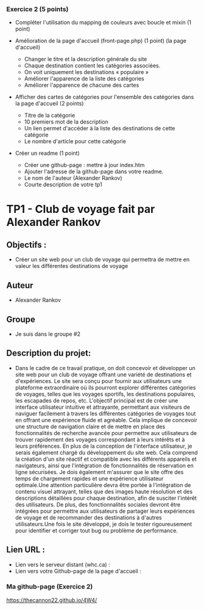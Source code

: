 ### Exercice 2 (5 points)
- Compléter l'utilisation du mapping de couleurs avec boucle et mixin (1 point)
- Amélioration de la page d'accueil (front-page.php) (1 point) (la page d'accueil)

    - Changer le titre et la description générale du site
    - Chaque destination contient les catégories associées.
    - On voit uniquement les destinations « populaire »
    - Améliorer l'apparence de la liste des catégories
    - Améliorer l'apparence de chacune des cartes

- Afficher des cartes de catégories pour l'ensemble des catégories dans la page d'accueil (2 points)

    - Titre de la catégorie
    - 10 premiers mot de la description
    - Un lien permet d'accéder à la liste des destinations de cette catégorie
    - Le nombre d'article pour cette catégorie

- Créer un readme (1 point)

    - Créer une github-page : mettre à jour index.htm
    - Ajouter l'adresse de la github-page dans votre readme.
    - Le nom de l'auteur (Alexander Rankov)
    - Courte description de votre tp1

# TP1 - Club de voyage fait par Alexander Rankov


## Objectifs :
- Créer un site web pour un club de voyage qui permettra de mettre en valeur les différentes destinations de voyage

## Auteur 
- Alexander Rankov

## Groupe
- Je suis dans le groupe #2

## Description du projet:
- Dans le cadre de ce travail pratique, on doit concevoir et développer un site web pour un club de voyage offrant une variété de destinations et d'expériences. Le site sera conçu pour fournir aux utilisateurs une plateforme extraordinaire où ils pourront explorer différentes catégories de voyages, telles que les voyages sportifs, les destinations populaires, les escapades de repos, etc. L'objectif principal est de créer une interface utilisateur intuitive et attrayante, permettant aux visiteurs de naviguer facilement à travers les différentes catégories de voyages tout en offrant une expérience fluide et agréable. Cela implique de concevoir une structure de navigation claire et de mettre en place des fonctionnalités de recherche avancée pour permettre aux utilisateurs de trouver rapidement des voyages correspondant à leurs intérêts et à leurs préférences. En plus de la conception de l'interface utilisateur, je serais également chargé du développement du site web. Cela comprend la création d'un site réactif et compatible avec les différents appareils et navigateurs, ainsi que l'intégration de fonctionnalités de réservation en ligne sécurisées. Je dois également m'assurer que le site offre des temps de chargement rapides et une expérience utilisateur optimale.Une attention particulière devra être portée à l'intégration de contenu visuel attrayant, telles que des images haute résolution et des descriptions détaillées pour chaque destination, afin de susciter l'intérêt des utilisateurs. De plus, des fonctionnalités sociales devront être intégrées pour permettre aux utilisateurs de partager leurs expériences de voyage et de recommander des destinations à d'autres utilisateurs.Une fois le site développé, je dois le tester rigoureusement pour identifier et corriger tout bug ou problème de performance.


## Lien URL : 
- Lien vers le serveur distant (whc.ca) :
- Lien vers votre Github-page de la page d'accueil :


### Ma github-page (Exercice 2)
https://thecannon22.github.io/4W4/